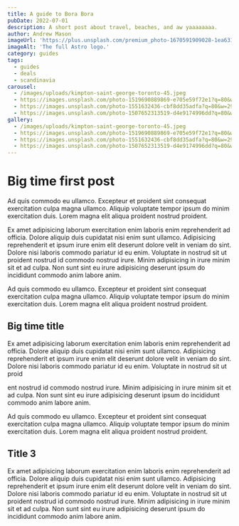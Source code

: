 ```yaml
---
title: A guide to Bora Bora
pubDate: 2022-07-01
description: A short post about travel, beaches, and aw yaaaaaaaa.
author: Andrew Mason
imageUrl: 'https://plus.unsplash.com/premium_photo-1670591909028-1ea631e317d7?q=80&w=2942&auto=format&fit=crop&ixlib=rb-4.0.3&ixid=M3wxMjA3fDB8MHxwaG90by1wYWdlfHx8fGVufDB8fHx8fA%3D%3D'
imageAlt: 'The full Astro logo.'
category: guides
tags:
  - guides
  - deals
  - scandinavia
carousel:
  - /images/uploads/kimpton-saint-george-toronto-45.jpeg
  - https://images.unsplash.com/photo-1519690889869-e705e59f72e1?q=80&w=2940&auto=format&fit=crop&ixlib=rb-4.0.3&ixid=M3wxMjA3fDB8MHxwaG90by1wYWdlfHx8fGVufDB8fHx8fA%3D%3D
  - https://images.unsplash.com/photo-1551632436-cbf8dd35adfa?q=80&w=2942&auto=format&fit=crop&ixlib=rb-4.0.3&ixid=M3wxMjA3fDB8MHxwaG90by1wYWdlfHx8fGVufDB8fHx8fA%3D%3D
  - https://images.unsplash.com/photo-1507652313519-d4e9174996dd?q=80&w=2940&auto=format&fit=crop&ixlib=rb-4.0.3&ixid=M3wxMjA3fDB8MHxwaG90by1wYWdlfHx8fGVufDB8fHx8fA%3D%3D
gallery:
  - /images/uploads/kimpton-saint-george-toronto-45.jpeg
  - https://images.unsplash.com/photo-1519690889869-e705e59f72e1?q=80&w=2940&auto=format&fit=crop&ixlib=rb-4.0.3&ixid=M3wxMjA3fDB8MHxwaG90by1wYWdlfHx8fGVufDB8fHx8fA%3D%3D
  - https://images.unsplash.com/photo-1551632436-cbf8dd35adfa?q=80&w=2942&auto=format&fit=crop&ixlib=rb-4.0.3&ixid=M3wxMjA3fDB8MHxwaG90by1wYWdlfHx8fGVufDB8fHx8fA%3D%3D
  - https://images.unsplash.com/photo-1507652313519-d4e9174996dd?q=80&w=2940&auto=format&fit=crop&ixlib=rb-4.0.3&ixid=M3wxMjA3fDB8MHxwaG90by1wYWdlfHx8fGVufDB8fHx8fA%3D%3D
---
```

# Big time first post

Ad quis commodo eu ullamco. Excepteur et proident sint consequat exercitation culpa magna ullamco. Aliquip voluptate tempor ipsum do minim exercitation duis. Lorem magna elit aliqua proident nostrud proident.

Ex amet adipisicing laborum exercitation enim laboris enim reprehenderit ad officia. Dolore aliquip duis cupidatat nisi enim sunt ullamco. Adipisicing reprehenderit et ipsum irure enim elit deserunt dolore velit in veniam do sint. Dolore nisi laboris commodo pariatur id eu enim. Voluptate in nostrud sit ut proident nostrud id commodo nostrud irure. Minim adipisicing in irure minim sit et ad culpa. Non sunt sint eu irure adipisicing deserunt ipsum do incididunt commodo anim labore anim.

Ad quis commodo eu ullamco. Excepteur et proident sint consequat exercitation culpa magna ullamco. Aliquip voluptate tempor ipsum do minim exercitation duis. Lorem magna elit aliqua proident nostrud proident.

## Big time title

Ex amet adipisicing laborum exercitation enim laboris enim reprehenderit ad officia. Dolore aliquip duis cupidatat nisi enim sunt ullamco. Adipisicing reprehenderit et ipsum irure enim elit deserunt dolore velit in veniam do sint. Dolore nisi laboris commodo pariatur id eu enim. Voluptate in nostrud sit ut proid

ent nostrud id commodo nostrud irure. Minim adipisicing in irure minim sit et ad culpa. Non sunt sint eu irure adipisicing deserunt ipsum do incididunt commodo anim labore anim.

Ad quis commodo eu ullamco. Excepteur et proident sint consequat exercitation culpa magna ullamco. Aliquip voluptate tempor ipsum do minim exercitation duis. Lorem magna elit aliqua proident nostrud proident.

## Title 3

Ex amet adipisicing laborum exercitation enim laboris enim reprehenderit ad officia. Dolore aliquip duis cupidatat nisi enim sunt ullamco. Adipisicing reprehenderit et ipsum irure enim elit deserunt dolore velit in veniam do sint. Dolore nisi laboris commodo pariatur id eu enim. Voluptate in nostrud sit ut proident nostrud id commodo nostrud irure. Minim adipisicing in irure minim sit et ad culpa. Non sunt sint eu irure adipisicing deserunt ipsum do incididunt commodo anim labore anim.